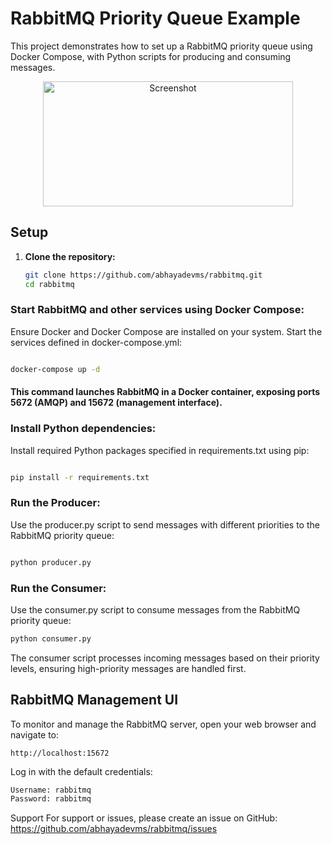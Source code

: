 
# RabbitMQ Priority Queue Example

This project demonstrates how to set up a RabbitMQ priority queue using Docker Compose, with Python scripts for producing and consuming messages.

<div align="center">
   <img src="https://github.com/abhayadevms/rabbitmq/assets/35250410/be3cdc80-df58-44c1-9ff8-32d0d87cd7b6" alt="Screenshot" width="400" height='200'>
</div>

## Setup

1. **Clone the repository:**

   ```bash
   git clone https://github.com/abhayadevms/rabbitmq.git
   cd rabbitmq
   ```
### Start RabbitMQ and other services using Docker Compose:

Ensure Docker and Docker Compose are installed on your system. Start the services defined in docker-compose.yml:

```bash

docker-compose up -d
```
#### This command launches RabbitMQ in a Docker container, exposing ports 5672 (AMQP) and 15672 (management interface).

### Install Python dependencies:

Install required Python packages specified in requirements.txt using pip:

```bash

pip install -r requirements.txt
```
### Run the Producer:

Use the producer.py script to send messages with different priorities to the RabbitMQ priority queue:

```bash

python producer.py
```
### Run the Consumer:

Use the consumer.py script to consume messages from the RabbitMQ priority queue:

```bash
python consumer.py
```
The consumer script processes incoming messages based on their priority levels, ensuring high-priority messages are handled first.

## RabbitMQ Management UI
To monitor and manage the RabbitMQ server, open your web browser and navigate to:
```
http://localhost:15672
```

Log in with the default credentials:

```bash
Username: rabbitmq
Password: rabbitmq
```
Support
For support or issues, please create an issue on GitHub: https://github.com/abhayadevms/rabbitmq/issues


